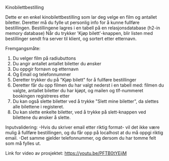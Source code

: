 Kinobilettbestilling 

Dette er en enkel kinobilettbestilling som lar deg velge en film og antallet biletter. Deretter må du fylle ut personlig info for å kunne fullføre bestillingen.
Bestillingene lagres i en tabell på en relasjonsdatabase (h2-in memory database)
Når du trykker 'Kjøp bilett'-knappen, blir listen med bestillinger sendt fra server til klient, og sortert etter etternavn.

Fremgangsmåte: 
1. Du velger film på radiubuttons
2. Du angir antallet antallet biletter du ønsker
3. Du oppgir fornavn og etternavn
4. Og Email og telefonnummer
5. Deretter trykker du på "Kjøp bilett" for å fullføre bestillinger
7. Deretter får du opp filmen du har valgt nederst i en tabell med:
   filmen du valgte, antallet biletter du har kjøpt, og mailen og tlf-nummeret bookingen registreres etter
8. Du kan også slette biletter ved å trykke "Slett mine biletter", da slettes alle bilettene i registeret.
9. Du kan slette enkelte biletter, ved å trykke på slett-knappen ved bilettene du ønsker å slette.

Inputvalidering: 
-Hvis du skriver email etter riktig format- vil det ikke være mulig å fullføre bestillingen,
og du får opp på localhost at du må oppgi riktig email.
-Det samme gjelder telefonnummer, og dersom du har tomme felt som må fylles ut.









Link for video av prosjektet: https://youtu.be/PFTB0tYEijM
